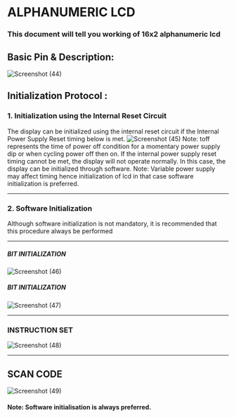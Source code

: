 # ALPHANUMERIC LCD
### This document will tell you working of 16x2 alphanumeric lcd
## Basic Pin & Description:

![Screenshot (44)](https://user-images.githubusercontent.com/64007722/79751921-0b090c80-8331-11ea-962b-6391bb9b8514.png)
## Initialization Protocol :
### 1. Initialization using the Internal Reset Circuit
The display can be initialized using the internal reset circuit if the Internal Power Supply Reset timing
below is met.
![Screenshot (45)](https://user-images.githubusercontent.com/64007722/79752142-7226c100-8331-11ea-8d55-016ab9e71813.png)
Note: toff represents the time of power off condition for a momentary power supply dip or when cycling power
off then on.
 If the internal power supply reset timing cannot be met, the display will not operate normally. In this case,
 the display can be initialized through software.
Note: Variable power supply may affect timing hence initialization of lcd in that case software initialization is
 preferred.
 ___
 ### 2. Software Initialization
Although software initialization is not mandatory, it is recommended that this procedure always be
performed
___

  ##### BIT INITIALIZATION

![Screenshot (46)](https://user-images.githubusercontent.com/64007722/79752754-6c7dab00-8332-11ea-8c36-4fe9da7d4f56.png)


  ##### BIT INITIALIZATION

![Screenshot (47)](https://user-images.githubusercontent.com/64007722/79753065-f0379780-8332-11ea-9288-62bda9543200.png)
___

### INSTRUCTION SET
![Screenshot (48)](https://user-images.githubusercontent.com/64007722/79753153-19f0be80-8333-11ea-9b3a-76152e6289c1.png)
___

## SCAN CODE 
![Screenshot (49)](https://user-images.githubusercontent.com/64007722/79753287-486e9980-8333-11ea-96e2-b0554f8e18db.png)
#### Note: Software initialisation is always preferred.

